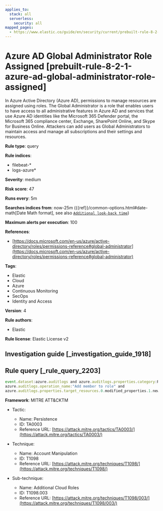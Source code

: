 ```yaml
---
applies_to:
  stack: all
  serverless:
    security: all
mapped_pages:
  - https://www.elastic.co/guide/en/security/current/prebuilt-rule-8-2-1-azure-ad-global-administrator-role-assigned.html
---
```


# Azure AD Global Administrator Role Assigned [prebuilt-rule-8-2-1-azure-ad-global-administrator-role-assigned]

In Azure Active Directory (Azure AD), permissions to manage resources are assigned using roles. The Global Administrator is a role that enables users to have access to all administrative features in Azure AD and services that use Azure AD identities like the Microsoft 365 Defender portal, the Microsoft 365 compliance center, Exchange, SharePoint Online, and Skype for Business Online. Attackers can add users as Global Administrators to maintain access and manage all subscriptions and their settings and resources.

**Rule type**: query

**Rule indices**:

* filebeat-*
* logs-azure*

**Severity**: medium

**Risk score**: 47

**Runs every**: 5m

**Searches indices from**: now-25m ({{ref}}/common-options.html#date-math[Date Math format], see also [`Additional look-back time`](docs-content://solutions/security/detect-and-alert/create-detection-rule.md#rule-schedule))

**Maximum alerts per execution**: 100

**References**:

* [https://docs.microsoft.com/en-us/azure/active-directory/roles/permissions-reference#global-administrator](https://docs.microsoft.com/en-us/azure/active-directory/roles/permissions-reference#global-administrator)

**Tags**:

* Elastic
* Cloud
* Azure
* Continuous Monitoring
* SecOps
* Identity and Access

**Version**: 4

**Rule authors**:

* Elastic

**Rule license**: Elastic License v2

## Investigation guide [_investigation_guide_1918]



## Rule query [_rule_query_2203]

```js
event.dataset:azure.auditlogs and azure.auditlogs.properties.category:RoleManagement and
azure.auditlogs.operation_name:"Add member to role" and
azure.auditlogs.properties.target_resources.0.modified_properties.1.new_value:"\"Global Administrator\""
```

**Framework**: MITRE ATT&CKTM

* Tactic:

    * Name: Persistence
    * ID: TA0003
    * Reference URL: [https://attack.mitre.org/tactics/TA0003/](https://attack.mitre.org/tactics/TA0003/)

* Technique:

    * Name: Account Manipulation
    * ID: T1098
    * Reference URL: [https://attack.mitre.org/techniques/T1098/](https://attack.mitre.org/techniques/T1098/)

* Sub-technique:

    * Name: Additional Cloud Roles
    * ID: T1098.003
    * Reference URL: [https://attack.mitre.org/techniques/T1098/003/](https://attack.mitre.org/techniques/T1098/003/)



